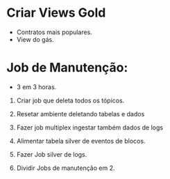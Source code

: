 


# Criar Views Gold
- Contratos mais populares.
- View do gás.


# Job de Manutenção:

- 3 em 3 horas.

1. Criar job que deleta todos os tópicos.

2. Resetar ambiente deletando tabelas e dados
3. Fazer job multiplex ingestar também dados de logs
4. Alimentar tabela silver de eventos de blocos.
5. Fazer Job silver de logs.
6. Dividir Jobs de manutenção em 2.

